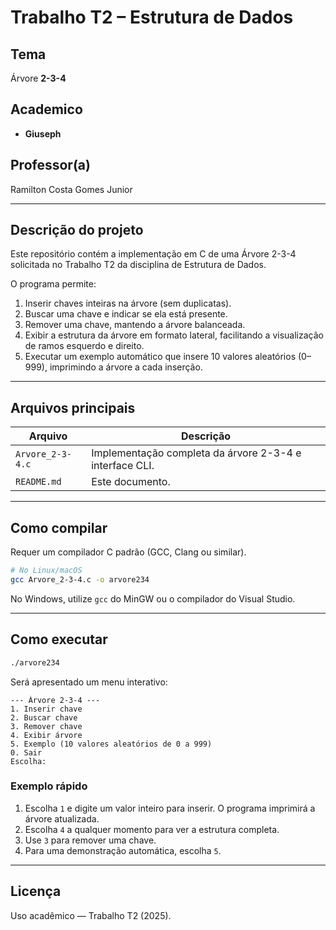 # Trabalho T2 – Estrutura de Dados

## Tema
Árvore **2-3-4** 

## Academico
* **Giuseph**

## Professor(a)
Ramilton Costa Gomes Junior

---

## Descrição do projeto
Este repositório contém a implementação em C de uma Árvore 2-3-4 solicitada no Trabalho T2 da disciplina de Estrutura de Dados.

O programa permite:
1. Inserir chaves inteiras na árvore (sem duplicatas).
2. Buscar uma chave e indicar se ela está presente.
3. Remover uma chave, mantendo a árvore balanceada.
4. Exibir a estrutura da árvore em formato lateral, facilitando a visualização de ramos esquerdo e direito.
5. Executar um exemplo automático que insere 10 valores aleatórios (0–999), imprimindo a árvore a cada inserção.

---

## Arquivos principais
| Arquivo               | Descrição                                                  |
|-----------------------|------------------------------------------------------------|
| `Arvore_2-3-4.c`      | Implementação completa da árvore 2-3-4 e interface CLI.    |
| `README.md`           | Este documento.                                            |

---

## Como compilar
Requer um compilador C padrão (GCC, Clang ou similar).

```bash
# No Linux/macOS
gcc Arvore_2-3-4.c -o arvore234
```

No Windows, utilize `gcc` do MinGW ou o compilador do Visual Studio.

---

## Como executar
```bash
./arvore234
```
Será apresentado um menu interativo:

```
--- Árvore 2-3-4 ---
1. Inserir chave
2. Buscar chave
3. Remover chave
4. Exibir árvore
5. Exemplo (10 valores aleatórios de 0 a 999)
0. Sair
Escolha:
```

### Exemplo rápido
1. Escolha `1` e digite um valor inteiro para inserir. O programa imprimirá a árvore atualizada.
2. Escolha `4` a qualquer momento para ver a estrutura completa.
3. Use `3` para remover uma chave.
4. Para uma demonstração automática, escolha `5`.

---

## Licença
Uso acadêmico — Trabalho T2 (2025).
